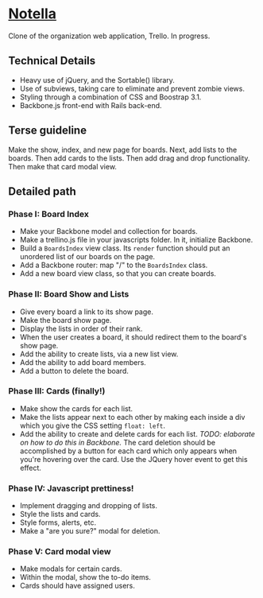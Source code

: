[Notella](http://notella.herokuapp.com/)
============

Clone of the organization web application, Trello. In progress.

## Technical Details

+ Heavy use of jQuery, and the Sortable() library.
+ Use of subviews, taking care to eliminate and prevent zombie views.
+ Styling through a combination of CSS and Boostrap 3.1.
+ Backbone.js front-end with Rails back-end.

## Terse guideline

Make the show, index, and new page for boards. Next, add lists to the boards. Then add cards to the lists. Then add drag and drop functionality. Then make that card modal view.

## Detailed path

### Phase I: Board Index

* Make your Backbone model and collection for boards.
* Make a trellino.js file in your javascripts folder. In it, initialize Backbone.
* Build a `BoardsIndex` view class. Its `render` function should put an unordered list of our boards on the page.
* Add a Backbone router: map "/" to the `BoardsIndex` class.
* Add a new board view class, so that you can create boards.

### Phase II: Board Show and Lists

* Give every board a link to its show page.
* Make the board show page.
* Display the lists in order of their rank.
* When the user creates a board, it should redirect them to the board's show page.
* Add the ability to create lists, via a new list view.
* Add the ability to add board members.
* Add a button to delete the board.

### Phase III: Cards (finally!)

* Make show the cards for each list.
* Make the lists appear next to each other by making each inside a div which you give the CSS setting `float: left`.
* Add the ability to create and delete cards for each list. *TODO: elaborate on how to do this in Backbone.* The card deletion should be accomplished by a button for each card which only appears when you're hovering over the card. Use the JQuery hover event to get this effect.

### Phase IV: Javascript prettiness!

* Implement dragging and dropping of lists.
* Style the lists and cards.
* Style forms, alerts, etc.
* Make a "are you sure?" modal for deletion.

### Phase V: Card modal view

* Make modals for certain cards.
* Within the modal, show the to-do items.
* Cards should have assigned users.
